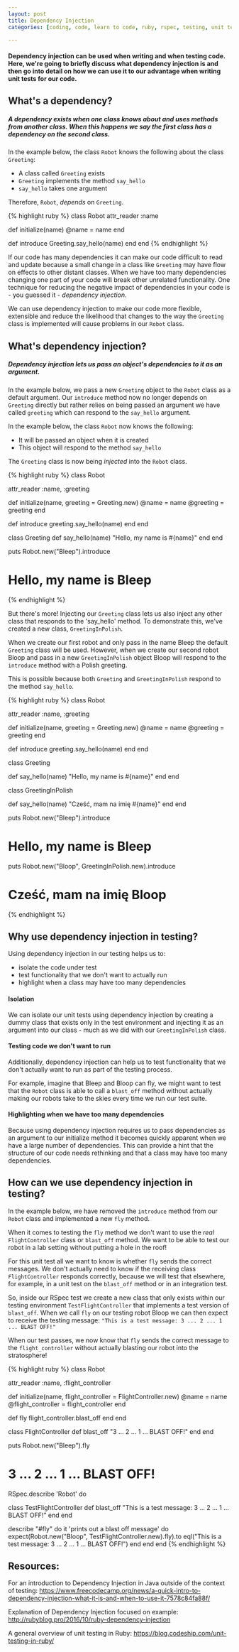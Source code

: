 ```yaml
---
layout: post
title: Dependency Injection
categories: [coding, code, learn to code, ruby, rspec, testing, unit test, dependency, dependencies, dependency injection]

---
```

#### Dependency injection can be used when writing and when testing code. Here, we're going to briefly discuss what dependency injection is and then go into detail on how we can use it to our advantage when writing unit tests for our code.

## What's a dependency?

##### A dependency exists when one class knows about and uses methods from another class. When this happens we say the first class has a *dependency* on the second class.

In the example below, the class `Robot` knows the following about the class `Greeting`:
- A class called `Greeting` exists
- `Greeting` implements the method `say_hello`
- `say_hello` takes one argument

Therefore, `Robot`, *depends* on `Greeting`.

{% highlight ruby %}
class Robot
  attr_reader :name

  def initialize(name)
    @name = name
  end

  def introduce
    Greeting.say_hello(name)
  end
end
{% endhighlight %}

If our code has many dependencies it can make our code difficult to read and update because a small change in a class like `Greeting` may have flow on effects to other distant classes. When we have too many dependencies changing one part of your code will break other unrelated functionality. One technique for reducing the negative impact of dependencies in your code is - you guessed it - *dependency injection*.

We can use dependency injection to make our code more flexible, extensible and reduce the likelihood that changes to the way the `Greeting` class is implemented will cause problems in our `Robot` class.

## What's dependency injection?

##### Dependency injection lets us pass an object's dependencies to it as an argument.

In the example below, we pass a new `Greeting` object to the `Robot` class as a default argument. Our `introduce` method now no longer depends on `Greeting` directly but rather relies on being passed an argument we have called `greeting` which can respond to the `say_hello` argument.

In the example below, the class `Robot` now knows the following:
- It will be passed an object when it is created
- This object will respond to the method `say_hello`

The `Greeting` class is now being *injected* into the `Robot` class.

{% highlight ruby %}
class Robot

  attr_reader :name, :greeting

  def initialize(name, greeting = Greeting.new)
    @name = name
    @greeting = greeting
  end

  def introduce
    greeting.say_hello(name)
  end
end


class Greeting
  def say_hello(name)
    "Hello, my name is #{name}"
  end
end


puts Robot.new("Bleep").introduce
# Hello, my name is Bleep
{% endhighlight %}

But there's more! Injecting our `Greeting` class lets us also inject any other class that responds to the 'say_hello' method. To demonstrate this, we've created a new class, `GreetingInPolish`.

When we create our first robot and only pass in the name Bleep the default `Greeting` class will be used. However, when we create our second robot Bloop and pass in a new `GreetingInPolish` object Bloop will respond to the `introduce` method with a Polish greeting.

This is possible because both `Greeting` and `GreetingInPolish` respond to the method `say_hello`.

{% highlight ruby %}
class Robot

  attr_reader :name, :greeting

  def initialize(name, greeting = Greeting.new)
    @name = name
    @greeting = greeting
  end

  def introduce
    greeting.say_hello(name)
  end
end


class Greeting

  def say_hello(name)
    "Hello, my name is #{name}"
  end
end


class GreetingInPolish

  def say_hello(name)
    "Cześć, mam na imię #{name}"
  end
end


puts Robot.new("Bleep").introduce
# Hello, my name is Bleep

puts Robot.new("Bloop", GreetingInPolish.new).introduce
# Cześć, mam na imię Bloop
{% endhighlight %}

## Why use dependency injection in testing?

Using dependency injection in our testing helps us to:
- isolate the code under test
- test functionality that we don't want to actually run
- highlight when a class may have too many dependencies

#### Isolation
We can isolate our unit tests using dependency injection by creating a dummy class that exists only in the test environment and injecting it as an argument into our class - much as we did with our `GreetingInPolish` class.

#### Testing code we don't want to run
Additionally, dependency injection can help us to test functionality that we don't actually want to run as part of the testing process.

For example, imagine that Bleep and Bloop can fly, we might want to test that the `Robot` class is able to call a `blast_off` method without actually making our robots take to the skies every time we run our test suite.

#### Highlighting when we have too many dependencies
Because using dependency injection requires us to pass dependencies as an argument to our initialize method it becomes quickly apparent when we have a large number of dependencies. This can provide a hint that the structure of our code needs rethinking and that a class may have too many dependencies.

## How can we use dependency injection in testing?

In the example below, we have removed the `introduce` method from our `Robot` class and implemented a new `fly` method.

When it comes to testing the `fly` method we don't want to use the *real* `FlightController` class or `blast_off` method. We want to be able to test our robot in a lab setting without putting a hole in the roof!

 For this unit test all we want to know is whether `fly` sends the correct messages. We don't actually need to know if the receiving class `FlightController` responds correctly, because we will test that elsewhere, for example, in a unit test on the `blast_off` method or in an integration test.

So, inside our RSpec test we create a new class that only exists within our testing environment `TestFlightController` that implements a test version of `blast_off`. When we call `fly` on our testing robot Bloop we can then expect to receive the testing message: `"This is a test message: 3 ... 2 ... 1 ... BLAST OFF!"`

When our test passes, we now know that `fly` sends the correct message to the `flight_controller` without actually blasting our robot into the stratosphere!

{% highlight ruby %}
class Robot

  attr_reader :name, :flight_controller

  def initialize(name, flight_controller = FlightController.new)
    @name = name
    @flight_controller = flight_controller
  end

  def fly
    flight_controller.blast_off
  end
end

class FlightController
  def blast_off
    "3 ... 2 ... 1 ... BLAST OFF!"
  end
end

puts Robot.new("Bleep").fly
# 3 ... 2 ... 1 ... BLAST OFF!

RSpec.describe 'Robot' do

  class TestFlightController
    def blast_off
      "This is a test message: 3 ... 2 ... 1 ... BLAST OFF!"
    end
  end

  describe "#fly" do
    it 'prints out a blast off message' do
      expect(Robot.new("Bloop", TestFlightController.new).fly).to eql("This is a test message: 3 ... 2 ... 1 ... BLAST OFF!")
    end
  end
end
{% endhighlight %}

## Resources:
For an introduction to Dependency Injection in Java outside of the context of testing: https://www.freecodecamp.org/news/a-quick-intro-to-dependency-injection-what-it-is-and-when-to-use-it-7578c84fa88f/

Explanation of Dependency Injection focused on example: http://rubyblog.pro/2016/10/ruby-dependency-injection

A general overview of unit testing in Ruby: https://blog.codeship.com/unit-testing-in-ruby/
